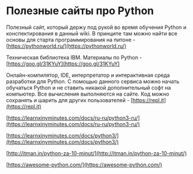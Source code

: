 # Полезные сайты про Python

Полезный сайт, который держу под рукой во время обучения Python и конспектирования в данный wiki. В принципе там можно найти все основы для старта программирования на питоне - [https://pythonworld.ru/](https://pythonworld.ru/)

Техническая библиотека IBM. Материалы по Python - [https://goo.gl/31KYuY](https://goo.gl/31KYuY)

Онлайн-компилятор, IDE, интерпретатор и интерактивная среда разработки для Python. С помощью данного сервиса можно начать обучаться Python и не ставить никакой дополнительный софт на компьютер. Все вычисления выполняются на сайте. Код можно сохранять и шарить для других пользователей - [https://repl.it](https://repl.it)

[https://learnxinyminutes.com/docs/ru-ru/python3-ru/](https://learnxinyminutes.com/docs/ru-ru/python3-ru/)

[https://learnxinyminutes.com/docs/python3/](https://learnxinyminutes.com/docs/python3/)

[http://itman.in/python-za-10-minut/](http://itman.in/python-za-10-minut/)

[https://awesome-python.com/](https://awesome-python.com/)

